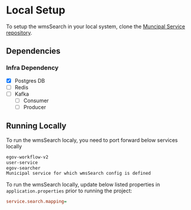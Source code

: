 # Local Setup

To setup the wmsSearch in your local system, clone the [Muncipal Service repository](https://github.com/egovernments/municipal-services).

## Dependencies

### Infra Dependency

- [X] Postgres DB
- [ ] Redis
- [ ] Kafka
  - [ ] Consumer
  - [ ] Producer

## Running Locally

To run the wmsSearch localy, you need to port forward below services locally

```bash
egov-workflow-v2
user-service
egov-searcher
Municipal service for which wmsSearch config is defined
```

To run the wmsSearch locally, update below listed properties in `application.properties` prior to running the project:

```ini
service.search.mapping=
```

